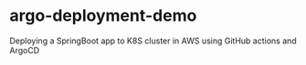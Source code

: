 # argo-deployment-demo
Deploying a SpringBoot app to K8S cluster in AWS using GitHub actions and ArgoCD
